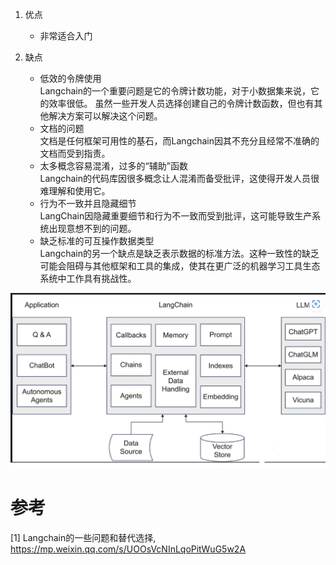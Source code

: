 1. 优点
   - 非常适合入门

2. 缺点
   - 低效的令牌使用   
     Langchain的一个重要问题是它的令牌计数功能，对于小数据集来说，它的效率很低。
     虽然一些开发人员选择创建自己的令牌计数函数，但也有其他解决方案可以解决这个问题。
   - 文档的问题   
     文档是任何框架可用性的基石，而Langchain因其不充分且经常不准确的文档而受到指责。
   - 太多概念容易混淆，过多的“辅助”函数      
     Langchain的代码库因很多概念让人混淆而备受批评，这使得开发人员很难理解和使用它。
   - 行为不一致并且隐藏细节   
     LangChain因隐藏重要细节和行为不一致而受到批评，这可能导致生产系统出现意想不到的问题。
   - 缺乏标准的可互操作数据类型   
     Langchain的另一个缺点是缺乏表示数据的标准方法。这种一致性的缺乏
     可能会阻碍与其他框架和工具的集成，使其在更广泛的机器学习工具生态系统中工作具有挑战性。

![](.01_简介_images/Langchain结构图.png)

# 参考

[1] Langchain的一些问题和替代选择, https://mp.weixin.qq.com/s/UOOsVcNInLqoPitWuG5w2A